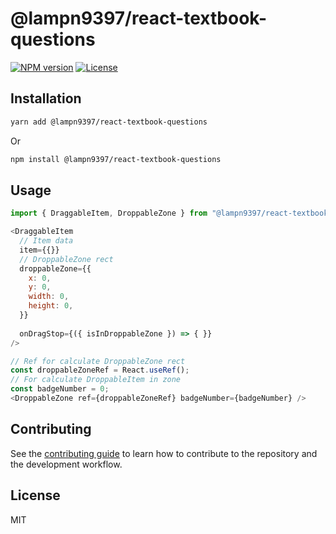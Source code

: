 # @lampn9397/react-textbook-questions
[![NPM version](https://img.shields.io/npm/v/@lampn9397/react-textbook-questions)](https://www.npmjs.com/package/@lampn9397/react-textbook-questions)
[![License](https://img.shields.io/npm/l/@lampn9397/react-textbook-questions)](https://github.com/lampn9397/react-textbook-questions/blob/master/LICENSE)

## Installation

```sh
yarn add @lampn9397/react-textbook-questions
```
Or
```sh
npm install @lampn9397/react-textbook-questions
```

## Usage

```js
import { DraggableItem, DroppableZone } from "@lampn9397/react-textbook-questions";

<DraggableItem
  // Item data
  item={{}}
  // DroppableZone rect
  droppableZone={{
    x: 0,
    y: 0,
    width: 0,
    height: 0,
  }}
  
  onDragStop={({ isInDroppableZone }) => { }}
/>

// Ref for calculate DroppableZone rect
const droppableZoneRef = React.useRef();
// For calculate DroppableItem in zone
const badgeNumber = 0;
<DroppableZone ref={droppableZoneRef} badgeNumber={badgeNumber} />
```

## Contributing

See the [contributing guide](CONTRIBUTING.md) to learn how to contribute to the repository and the development workflow.

## License

MIT
